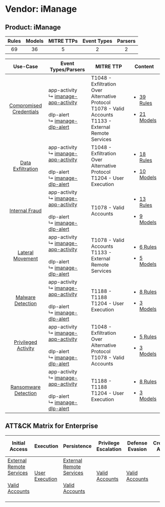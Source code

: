Vendor: iManage
===============
Product: iManage
----------------
| Rules | Models | MITRE TTPs | Event Types | Parsers |
|:-----:|:------:|:----------:|:-----------:|:-------:|
|  69   |   36   |     5      |      2      |    2    |

|                                  Use-Case                                  | Event Types/Parsers                                                                                                                                                                   | MITRE TTP                                                                                                        | Content                                                                                                              |
|:--------------------------------------------------------------------------:| ------------------------------------------------------------------------------------------------------------------------------------------------------------------------------------- | ---------------------------------------------------------------------------------------------------------------- | -------------------------------------------------------------------------------------------------------------------- |
| [Compromised Credentials](../../../UseCases/uc_compromised_credentials.md) |  app-activity<br> ↳ [imanage-app-activity](Parsers/parserContent_imanage-app-activity.md)<br><br> dlp-alert<br> ↳ [imanage-dlp-alert](Parsers/parserContent_imanage-dlp-alert.md)<br> | T1048 - Exfiltration Over Alternative Protocol<br>T1078 - Valid Accounts<br>T1133 - External Remote Services<br> | [<ul><li>39 Rules</li></ul><ul><li>21 Models</li></ul>](Rules_Models/r_m_imanage_imanage_Compromised_Credentials.md) |
|       [Data Exfiltration](../../../UseCases/uc_data_exfiltration.md)       |  app-activity<br> ↳ [imanage-app-activity](Parsers/parserContent_imanage-app-activity.md)<br><br> dlp-alert<br> ↳ [imanage-dlp-alert](Parsers/parserContent_imanage-dlp-alert.md)<br> | T1048 - Exfiltration Over Alternative Protocol<br>T1204 - User Execution<br>                                     | [<ul><li>18 Rules</li></ul><ul><li>10 Models</li></ul>](Rules_Models/r_m_imanage_imanage_Data_Exfiltration.md)       |
|          [Internal Fraud](../../../UseCases/uc_internal_fraud.md)          |  app-activity<br> ↳ [imanage-app-activity](Parsers/parserContent_imanage-app-activity.md)<br><br> dlp-alert<br> ↳ [imanage-dlp-alert](Parsers/parserContent_imanage-dlp-alert.md)<br> | T1078 - Valid Accounts<br>                                                                                       | [<ul><li>13 Rules</li></ul><ul><li>9 Models</li></ul>](Rules_Models/r_m_imanage_imanage_Internal_Fraud.md)           |
|        [Lateral Movement](../../../UseCases/uc_lateral_movement.md)        |  app-activity<br> ↳ [imanage-app-activity](Parsers/parserContent_imanage-app-activity.md)<br><br> dlp-alert<br> ↳ [imanage-dlp-alert](Parsers/parserContent_imanage-dlp-alert.md)<br> | T1078 - Valid Accounts<br>T1133 - External Remote Services<br>                                                   | [<ul><li>6 Rules</li></ul><ul><li>5 Models</li></ul>](Rules_Models/r_m_imanage_imanage_Lateral_Movement.md)          |
|       [Malware Detection](../../../UseCases/uc_malware_detection.md)       |  app-activity<br> ↳ [imanage-app-activity](Parsers/parserContent_imanage-app-activity.md)<br><br> dlp-alert<br> ↳ [imanage-dlp-alert](Parsers/parserContent_imanage-dlp-alert.md)<br> | T1188 - T1188<br>T1204 - User Execution<br>                                                                      | [<ul><li>8 Rules</li></ul><ul><li>3 Models</li></ul>](Rules_Models/r_m_imanage_imanage_Malware_Detection.md)         |
|     [Privileged Activity](../../../UseCases/uc_privileged_activity.md)     |  app-activity<br> ↳ [imanage-app-activity](Parsers/parserContent_imanage-app-activity.md)<br><br> dlp-alert<br> ↳ [imanage-dlp-alert](Parsers/parserContent_imanage-dlp-alert.md)<br> | T1048 - Exfiltration Over Alternative Protocol<br>T1078 - Valid Accounts<br>                                     | [<ul><li>5 Rules</li></ul><ul><li>3 Models</li></ul>](Rules_Models/r_m_imanage_imanage_Privileged_Activity.md)       |
|    [Ransomware Detection](../../../UseCases/uc_ransomware_detection.md)    |  app-activity<br> ↳ [imanage-app-activity](Parsers/parserContent_imanage-app-activity.md)<br><br> dlp-alert<br> ↳ [imanage-dlp-alert](Parsers/parserContent_imanage-dlp-alert.md)<br> | T1188 - T1188<br>T1204 - User Execution<br>                                                                      | [<ul><li>8 Rules</li></ul><ul><li>3 Models</li></ul>](Rules_Models/r_m_imanage_imanage_Ransomware_Detection.md)      |

ATT&CK Matrix for Enterprise
----------------------------
| Initial Access                                                                                                                                   | Execution                                                           | Persistence                                                                                                                                      | Privilege Escalation                                                | Defense Evasion                                                     | Credential Access | Discovery | Lateral Movement | Collection | Command and Control | Exfiltration                                                                                | Impact |
| ------------------------------------------------------------------------------------------------------------------------------------------------ | ------------------------------------------------------------------- | ------------------------------------------------------------------------------------------------------------------------------------------------ | ------------------------------------------------------------------- | ------------------------------------------------------------------- | ----------------- | --------- | ---------------- | ---------- | ------------------- | ------------------------------------------------------------------------------------------- | ------ |
| [External Remote Services](https://attack.mitre.org/techniques/T1133)<br><br>[Valid Accounts](https://attack.mitre.org/techniques/T1078)<br><br> | [User Execution](https://attack.mitre.org/techniques/T1204)<br><br> | [External Remote Services](https://attack.mitre.org/techniques/T1133)<br><br>[Valid Accounts](https://attack.mitre.org/techniques/T1078)<br><br> | [Valid Accounts](https://attack.mitre.org/techniques/T1078)<br><br> | [Valid Accounts](https://attack.mitre.org/techniques/T1078)<br><br> |                   |           |                  |            |                     | [Exfiltration Over Alternative Protocol](https://attack.mitre.org/techniques/T1048)<br><br> |        |